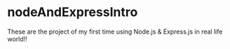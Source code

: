 # nodeAndExpressIntro
These are the project of my first time using Node.js &amp; Express.js in real life world!!
